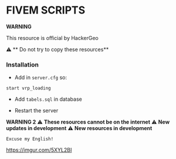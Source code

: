# FIVEM SCRIPTS

**WARNING**

This resource is official by HackerGeo

  :warning: ** Do not try to copy these resources**

### Installation

- Add in `server.cfg` so:
```
start vrp_loading
```

- Add `tabels.sql` in database


<!-- - Turn ON resource -->

- Restart the server

**WARNING 2**
:warning: **These resources cannot be on the internet**
:warning: **New updates in development**
:warning: **New resources in development**

```
Excuse my English!
```

https://imgur.com/5XYL2BI

